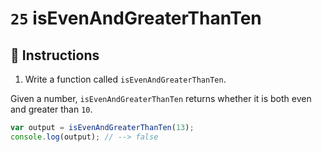 # `25` isEvenAndGreaterThanTen

## 📝 Instructions

1. Write a function called `isEvenAndGreaterThanTen`.

Given a number, `isEvenAndGreaterThanTen` returns whether it is both even and greater than `10`.

```Javascript
var output = isEvenAndGreaterThanTen(13);
console.log(output); // --> false
```